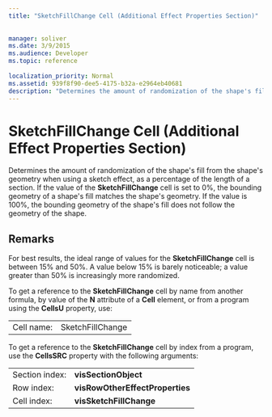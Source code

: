 ```yaml
---
title: "SketchFillChange Cell (Additional Effect Properties Section)"
 
 
manager: soliver
ms.date: 3/9/2015
ms.audience: Developer
ms.topic: reference
 
localization_priority: Normal
ms.assetid: 939f8f90-dee5-4175-b32a-e2964eb40681
description: "Determines the amount of randomization of the shape's fill from the shape's geometry when using a sketch effect, as a percentage of the length of a section. If the value of the SketchFillChange cell is set to 0%, the bounding geometry of a shape's fill matches the shape's geometry. If the value is 100%, the bounding geometry of the shape's fill does not follow the geometry of the shape."
---
```


# SketchFillChange Cell (Additional Effect Properties Section)

Determines the amount of randomization of the shape's fill from the shape's geometry when using a sketch effect, as a percentage of the length of a section. If the value of the **SketchFillChange** cell is set to 0%, the bounding geometry of a shape's fill matches the shape's geometry. If the value is 100%, the bounding geometry of the shape's fill does not follow the geometry of the shape. 
  
## Remarks

For best results, the ideal range of values for the **SketchFillChange** cell is between 15% and 50%. A value below 15% is barely noticeable; a value greater than 50% is increasingly more randomized. 
  
To get a reference to the **SketchFillChange** cell by name from another formula, by value of the **N** attribute of a **Cell** element, or from a program using the **CellsU** property, use: 
  
|||
|:-----|:-----|
| Cell name:  <br/> | SketchFillChange  <br/> |
   
To get a reference to the **SketchFillChange** cell by index from a program, use the **CellsSRC** property with the following arguments: 
  
|||
|:-----|:-----|
| Section index:  <br/> |**visSectionObject** <br/> |
| Row index:  <br/> |**visRowOtherEffectProperties** <br/> |
| Cell index:  <br/> |**visSketchFillChange** <br/> |
   

